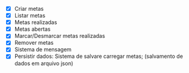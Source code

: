 - [x] Criar metas
- [x] Listar metas
- [x] Metas realizadas
- [x] Metas abertas
- [x] Marcar/Desmarcar metas realizadas 
- [x] Remover metas
- [x] Sistema de mensagem
- [x] Persistir dados: Sistema de salvare carregar metas; (salvamento de dados em arquivo json)
